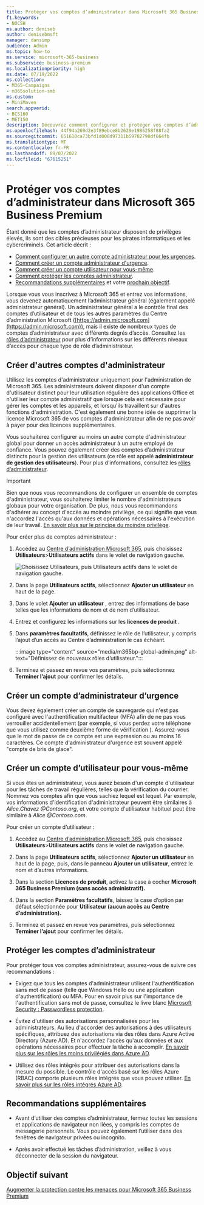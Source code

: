 ```yaml
---
title: Protéger vos comptes d’administrateur dans Microsoft 365 Business Premium
f1.keywords:
- NOCSH
ms.author: deniseb
author: denisebmsft
manager: dansimp
audience: Admin
ms.topic: how-to
ms.service: microsoft-365-business
ms.subservice: business-premium
ms.localizationpriority: high
ms.date: 07/19/2022
ms.collection:
- M365-Campaigns
- m365solution-smb
ms.custom:
- MiniMaven
search.appverid:
- BCS160
- MET150
description: Découvrez comment configurer et protéger vos comptes d’administrateur dans Microsoft 365 Business Premium.
ms.openlocfilehash: 44f94a269d2e3f89ebce8b2629e1986258f88fa2
ms.sourcegitcommit: 651610ca73bfd1d008d97311b59782790df664fb
ms.translationtype: MT
ms.contentlocale: fr-FR
ms.lasthandoff: 09/07/2022
ms.locfileid: "67615251"
---
```

# <a name="protect-your-administrator-accounts-in-microsoft-365-business-premium"></a>Protéger vos comptes d’administrateur dans Microsoft 365 Business Premium

Étant donné que les comptes d’administrateur disposent de privilèges élevés, ils sont des cibles précieuses pour les pirates informatiques et les cybercriminels. Cet article décrit :

- [Comment configurer un autre compte administrateur pour les urgences](#create-other-admin-accounts).
- [Comment créer un compte administrateur d'urgence](#create-an-emergency-admin-account).
- [Comment créer un compte utilisateur pour vous-même](#create-a-user-account-for-yourself).
- [Comment protéger les comptes administrateur](#protect-admin-accounts).
- [Recommandations supplémentaires](#additional-recommendations) et votre [prochain objectif](#next-objective).

Lorsque vous vous inscrivez à Microsoft 365 et entrez vos informations, vous devenez automatiquement l’administrateur général (également appelé administrateur général). Un administrateur général a le contrôle final des comptes d’utilisateur et de tous les autres paramètres du Centre d’administration Microsoft ([https://admin.microsoft.com](https://admin.microsoft.com)), mais il existe de nombreux types de comptes d’administrateur avec différents degrés d’accès. Consultez les [rôles d’administrateur](/office365/admin/add-users/about-admin-roles) pour plus d’informations sur les différents niveaux d’accès pour chaque type de rôle d’administrateur.

## <a name="create-other-admin-accounts"></a>Créer d'autres comptes d'administrateur

Utilisez les comptes d'administrateur uniquement pour l'administration de Microsoft 365. Les administrateurs doivent disposer d'un compte d'utilisateur distinct pour leur utilisation régulière des applications Office et n'utiliser leur compte administratif que lorsque cela est nécessaire pour gérer les comptes et les appareils, et lorsqu'ils travaillent sur d'autres fonctions d'administration. C'est également une bonne idée de supprimer la licence Microsoft 365 de vos comptes d'administrateur afin de ne pas avoir à payer pour des licences supplémentaires.

Vous souhaiterez configurer au moins un autre compte d'administrateur global pour donner un accès administrateur à un autre employé de confiance. Vous pouvez également créer des comptes d’administrateur distincts pour la gestion des utilisateurs (ce rôle est appelé **administrateur de gestion des utilisateurs**). Pour plus d’informations, consultez les [rôles d’administrateur](/office365/admin/add-users/about-admin-roles).

> [!IMPORTANT]
> Bien que nous vous recommandions de configurer un ensemble de comptes d'administrateur, vous souhaiterez limiter le nombre d'administrateurs globaux pour votre organisation. De plus, nous vous recommandons d'adhérer au concept d'accès au moindre privilège, ce qui signifie que vous n'accordez l'accès qu'aux données et opérations nécessaires à l'exécution de leur travail. [En savoir plus sur le principe du moindre privilège](/azure/active-directory/develop/secure-least-privileged-access). 

Pour créer plus de comptes administrateur :

 1. Accédez au <a href="https://go.microsoft.com/fwlink/p/?linkid=837890" target="_blank">Centre d’administration Microsoft 365</a>, puis choisissez **Utilisateurs**\>**Utilisateurs actifs** dans le volet de navigation gauche.

    ![Choisissez Utilisateurs, puis Utilisateurs actifs dans le volet de navigation gauche.](../media/Activeusers.png)

 2. Dans la page **Utilisateurs actifs**, sélectionnez **Ajouter un utilisateur** en haut de la page. 

 3. Dans le volet **Ajouter un utilisateur** , entrez des informations de base telles que les informations de nom et de nom d’utilisateur.

 4. Entrez et configurez les informations sur les **licences de produit** .

 5. Dans **paramètres facultatifs**, définissez le rôle de l’utilisateur, y compris l’ajout d’un accès au Centre d’administration le cas échéant.

    :::image type="content" source="media/m365bp-global-admin.png" alt-text="Définissez de nouveaux rôles d’utilisateur.":::

 6. Terminez et passez en revue vos paramètres, puis sélectionnez **Terminer l’ajout** pour confirmer les détails.

## <a name="create-an-emergency-admin-account"></a>Créer un compte d’administrateur d’urgence

Vous devez également créer un compte de sauvegarde qui n'est pas configuré avec l'authentification multifacteur (MFA) afin de ne pas vous verrouiller accidentellement (par exemple, si vous perdez votre téléphone que vous utilisez comme deuxième forme de vérification ). Assurez-vous que le mot de passe de ce compte est une expression ou au moins 16 caractères. Ce compte d'administrateur d'urgence est souvent appelé "compte de bris de glace".

## <a name="create-a-user-account-for-yourself"></a>Créer un compte d’utilisateur pour vous-même

Si vous êtes un administrateur, vous aurez besoin d'un compte d'utilisateur pour les tâches de travail régulières, telles que la vérification du courrier. Nommez vos comptes afin que vous sachiez lequel est lequel. Par exemple, vos informations d'identification d'administrateur peuvent être similaires à  *Alice.Chavez <span></span>@Contoso.org*, et votre compte d'utilisateur habituel peut être similaire à *Alice <span></span>@Contoso.com*.

Pour créer un compte d’utilisateur :

1. Accédez au <a href="https://go.microsoft.com/fwlink/p/?linkid=837890" target="_blank">Centre d’administration Microsoft 365</a>, puis choisissez **Utilisateurs**\>**Utilisateurs actifs** dans le volet de navigation gauche.

2. Dans la page **Utilisateurs actifs**, sélectionnez **Ajouter un utilisateur** en haut de la page, puis, dans le panneau **Ajouter un utilisateur**, entrez le nom et d’autres informations.

3. Dans la section **Licences de produit**, activez la case à cocher **Microsoft 365 Business Premium (sans accès administratif).**

4. Dans la section **Paramètres facultatifs**, laissez la case d’option par défaut sélectionnée pour **Utilisateur (aucun accès au Centre d’administration).**

5. Terminez et passez en revue vos paramètres, puis sélectionnez **Terminer l’ajout** pour confirmer les détails.

## <a name="protect-admin-accounts"></a>Protéger les comptes d’administrateur

Pour protéger tous vos comptes administrateur, assurez-vous de suivre ces recommandations :

- Exigez que tous les comptes d'administrateur utilisent l'authentification sans mot de passe (telle que Windows Hello ou une application d'authentification) ou MFA. Pour en savoir plus sur l'importance de l'authentification sans mot de passe, consultez le livre blanc [Microsoft Security : Passwordless protection](https://query.prod.cms.rt.microsoft.com/cms/api/am/binary/RE2KEup).

- Évitez d'utiliser des autorisations personnalisées pour les administrateurs. Au lieu d'accorder des autorisations à des utilisateurs spécifiques, attribuez des autorisations via des rôles dans Azure Active Directory (Azure AD). Et n'accordez l'accès qu'aux données et aux opérations nécessaires pour effectuer la tâche à accomplir. [En savoir plus sur les rôles les moins privilégiés dans Azure AD](/azure/active-directory/roles/delegate-by-task).

- Utilisez des rôles intégrés pour attribuer des autorisations dans la mesure du possible. Le contrôle d'accès basé sur les rôles Azure (RBAC) comporte plusieurs rôles intégrés que vous pouvez utiliser. [En savoir plus sur les rôles intégrés Azure AD](/azure/active-directory/roles/permissions-reference).

## <a name="additional-recommendations"></a>Recommandations supplémentaires

- Avant d’utiliser des comptes d’administrateur, fermez toutes les sessions et applications de navigateur non liées, y compris les comptes de messagerie personnels. Vous pouvez également l’utiliser dans des fenêtres de navigateur privées ou incognito.

- Après avoir effectué les tâches d’administration, veillez à vous déconnecter de la session du navigateur.

## <a name="next-objective"></a>Objectif suivant

[Augmenter la protection contre les menaces pour Microsoft 365 Business Premium](m365bp-increase-protection.md)
